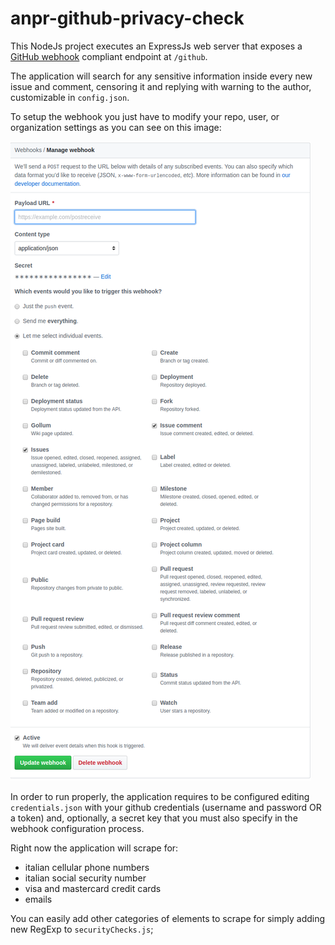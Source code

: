 # anpr-github-privacy-check


This NodeJs project executes an ExpressJs web server that exposes a 
[GitHub webhook](https://developer.github.com/webhooks) compliant endpoint
at `/github`.

The application will search for any sensitive information inside every new issue
and comment, censoring it and replying with warning to the author, customizable in `config.json`.

To setup the webhook you just have to modify your repo, user, or organization settings as you can
see on this image: 


![Immagine di configurazione web hooks github](https://github.com/SoluzioniFutura/anpr-github-privacy-check/blob/master/info.png?raw=true)


In order to run properly, the application requires to be configured editing `credentials.json` with your
github credentials (username and password OR a token) and, optionally, a secret key
that you must also specify in the webhook configuration process.

Right now the application will scrape for:
- italian cellular phone numbers
- italian social security number
- visa and mastercard credit cards
- emails

You can easily add other categories of elements to scrape for simply adding 
new RegExp to `securityChecks.js`;
